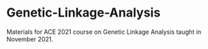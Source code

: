 # Genetic-Linkage-Analysis
Materials for ACE 2021 course on Genetic Linkage Analysis taught in November 2021.
